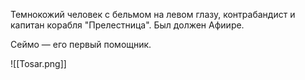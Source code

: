 
Темнокожий человек с бельмом на левом глазу, контрабандист и капитан корабля "Прелестница".  Был должен Афиире.

Сеймо — его первый помощник.

![[Tosar.png]]

